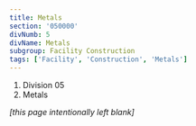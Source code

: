 ```yaml
---
title: Metals
section: '050000'
divNumb: 5
divName: Metals
subgroup: Facility Construction
tags: ['Facility', 'Construction', 'Metals']
---
```


   1. Division 05
   1. Metals

*[this page intentionally left blank]*

